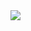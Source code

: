 <a href="https://portal.azure.com/#create/Microsoft.Template/uri/https%3A%2F%2Fraw.githubusercontent.com%2Fwadstromtech%2Fsentinel%2Fmaster%2FPlaybooks%2FRecordedFuture%2FtiIndicators%2FURL%20TI%2FURLC2%2FAlerting%2Ftemplate.json" target="_blank">
    <img src="https://aka.ms/deploytoazurebutton""/>
</a>
